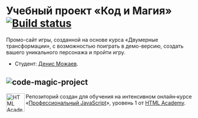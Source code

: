 # Учебный проект «Код и Магия» [![Build status][travis-image]][travis-url]
Промо-сайт игры, созданной на основе курса «Двумерные трансформации», с возможностью поиграть в демо-версию, создать вашего уникального персонажа и пройти игру.
* Студент: [Денис Можаев](https://up.htmlacademy.ru/javascript/18/user/844319).

![code-magic-project](https://up.htmlacademy.ru/static/img/intensive/javascript/code-magic.jpg)
---

<a href="https://htmlacademy.ru/intensive/javascript"><img align="left" width="50" height="50" alt="HTML Academy" src="https://up.htmlacademy.ru/static/img/intensive/javascript/logo-for-github-2.png"></a>

Репозиторий создан для обучения на интенсивном онлайн‑курсе «[Профессиональный JavaScript](https://htmlacademy.ru/intensive/javascript)», уровень 1 от [HTML Academy](https://htmlacademy.ru).

[travis-image]: https://travis-ci.com/htmlacademy-javascript/844319-code-and-magick-18.svg?branch=master
[travis-url]: https://travis-ci.com/htmlacademy-javascript/844319-code-and-magick-18
